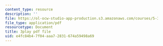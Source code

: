 ```yaml
---
content_type: resource
description: ''
file: https://ol-ocw-studio-app-production.s3.amazonaws.com/courses/5-310-laboratory-chemistry-fall-2019/e4fc84b47f04aaa72831674a59498a69_l1hMkDTg2lg.pdf
file_type: application/pdf
resourcetype: Document
title: 3play pdf file
uid: e4fc84b4-7f04-aaa7-2831-674a59498a69
---
```

